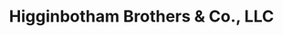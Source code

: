 ---
title: "Higginbotham Brothers & Co., LLC"
url: /liberty-hill/higginbotham-brothers-und-co-llc/
shop: Baumarkt
---
